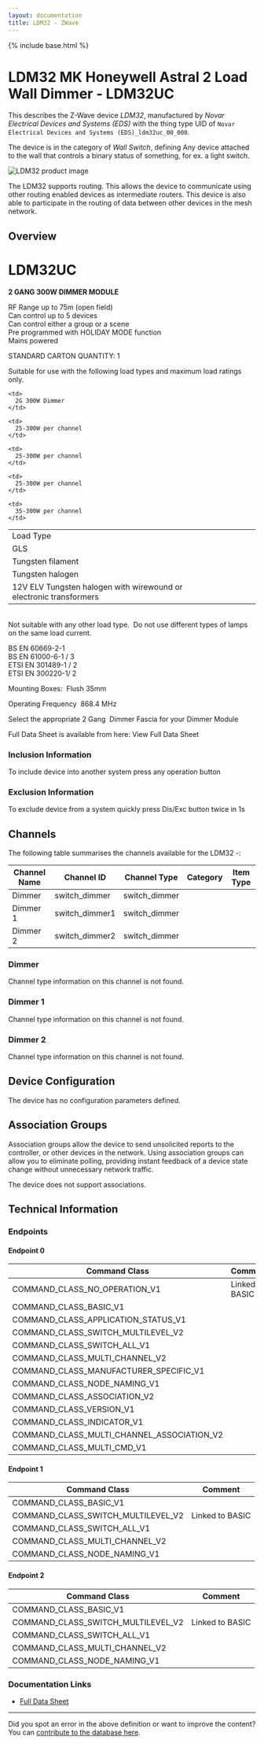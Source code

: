 ```yaml
---
layout: documentation
title: LDM32 - ZWave
---
```


{% include base.html %}

# LDM32 MK Honeywell Astral 2 Load Wall Dimmer - LDM32UC
This describes the Z-Wave device *LDM32*, manufactured by *Novar Electrical Devices and Systems (EDS)* with the thing type UID of ```Novar Electrical Devices and Systems (EDS)_ldm32uc_00_000```.

The device is in the category of *Wall Switch*, defining Any device attached to the wall that controls a binary status of something, for ex. a light switch.

![LDM32 product image](https://opensmarthouse.org/assets/zwave/attachments/998/Screenshot-2019-01-20-at-20-09-21.png)


The LDM32 supports routing. This allows the device to communicate using other routing enabled devices as intermediate routers.  This device is also able to participate in the routing of data between other devices in the mesh network.

## Overview

# LDM32UC

**2 GANG 300W DIMMER MODULE**

RF Range up to 75m (open field)  
Can control up to 5 devices  
Can control either a group or a scene  
Pre programmed with HOLIDAY MODE function  
Mains powered  
  
STANDARD CARTON QUANTITY: 1

Suitable for use with the following load types and maximum load ratings only.

<table>
  <tr>
    <td>
      Load Type     
    </td>
    
    <td>
      2G 300W Dimmer
    </td>
  </tr>
  
  <tr>
    <td>
      GLS       
    </td>
    
    <td>
      25-300W per channel
    </td>
  </tr>
  
  <tr>
    <td>
      Tungsten filament    
    </td>
    
    <td>
      25-300W per channel
    </td>
  </tr>
  
  <tr>
    <td>
      Tungsten halogen     
    </td>
    
    <td>
      25-300W per channel
    </td>
  </tr>
  
  <tr>
    <td>
      12V ELV Tungsten halogen with wirewound or electronic transformers
    </td>
    
    <td>
      35-300W per channel
    </td>
  </tr>
</table>

   
Not suitable with any other load type.  Do not use different types of lamps on the same load current.  
  
BS EN 60669-2-1  
BS EN 61000-6-1 / 3  
ETSI EN 301489-1 / 2  
ETSI EN 300220-1/ 2

Mounting Boxes:  Flush 35mm  
  
Operating Frequency  868.4 MHz  
  
Select the appropriate 2 Gang  Dimmer Fascia for your Dimmer Module

Full Data Sheet is available from here: View Full Data Sheet

### Inclusion Information

To include device into another system press any operation button 

### Exclusion Information

To exclude device from a system quickly press Dis/Exc button twice in 1s 

## Channels

The following table summarises the channels available for the LDM32 -:

| Channel Name | Channel ID | Channel Type | Category | Item Type |
|--------------|------------|--------------|----------|-----------|
| Dimmer | switch_dimmer | switch_dimmer |  |  | 
| Dimmer 1 | switch_dimmer1 | switch_dimmer |  |  | 
| Dimmer 2 | switch_dimmer2 | switch_dimmer |  |  | 

### Dimmer
Channel type information on this channel is not found.

### Dimmer 1
Channel type information on this channel is not found.

### Dimmer 2
Channel type information on this channel is not found.



## Device Configuration

The device has no configuration parameters defined.

## Association Groups

Association groups allow the device to send unsolicited reports to the controller, or other devices in the network. Using association groups can allow you to eliminate polling, providing instant feedback of a device state change without unnecessary network traffic.

The device does not support associations.
## Technical Information

### Endpoints

#### Endpoint 0

| Command Class | Comment |
|---------------|---------|
| COMMAND_CLASS_NO_OPERATION_V1| Linked to BASIC|
| COMMAND_CLASS_BASIC_V1| |
| COMMAND_CLASS_APPLICATION_STATUS_V1| |
| COMMAND_CLASS_SWITCH_MULTILEVEL_V2| |
| COMMAND_CLASS_SWITCH_ALL_V1| |
| COMMAND_CLASS_MULTI_CHANNEL_V2| |
| COMMAND_CLASS_MANUFACTURER_SPECIFIC_V1| |
| COMMAND_CLASS_NODE_NAMING_V1| |
| COMMAND_CLASS_ASSOCIATION_V2| |
| COMMAND_CLASS_VERSION_V1| |
| COMMAND_CLASS_INDICATOR_V1| |
| COMMAND_CLASS_MULTI_CHANNEL_ASSOCIATION_V2| |
| COMMAND_CLASS_MULTI_CMD_V1| |
#### Endpoint 1

| Command Class | Comment |
|---------------|---------|
| COMMAND_CLASS_BASIC_V1| |
| COMMAND_CLASS_SWITCH_MULTILEVEL_V2| Linked to BASIC|
| COMMAND_CLASS_SWITCH_ALL_V1| |
| COMMAND_CLASS_MULTI_CHANNEL_V2| |
| COMMAND_CLASS_NODE_NAMING_V1| |
#### Endpoint 2

| Command Class | Comment |
|---------------|---------|
| COMMAND_CLASS_BASIC_V1| |
| COMMAND_CLASS_SWITCH_MULTILEVEL_V2| Linked to BASIC|
| COMMAND_CLASS_SWITCH_ALL_V1| |
| COMMAND_CLASS_MULTI_CHANNEL_V2| |
| COMMAND_CLASS_NODE_NAMING_V1| |

### Documentation Links

* [Full Data Sheet](https://www.opensmarthouse.org/zwavedatabase/998/Data-Sheet---Dimmer--50042518-D-.pdf)

---

Did you spot an error in the above definition or want to improve the content?
You can [contribute to the database here](https://www.opensmarthouse.org/zwavedatabase/998).
